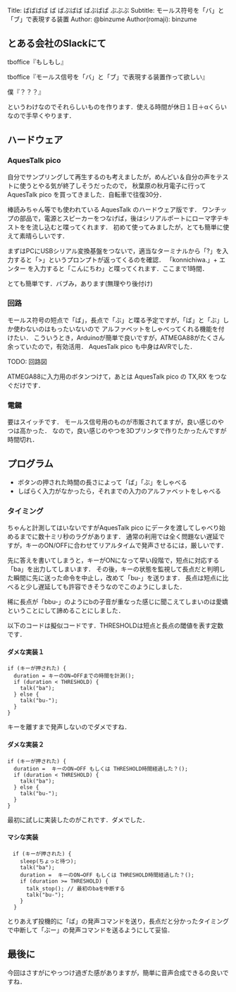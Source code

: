 Title: ばばばば ば ばぶばば ばぶばば ぶぶぶ
Subtitle: モールス符号を「バ」と「ブ」で表現する装置
Author: @binzume
Author(romaji): binzume

## とある会社のSlackにて

tboffice『もしもし』

tboffice『モールス信号を「バ」と「ブ」で表現する装置作って欲しい』

僕『？？？』

というわけなのでそれらしいものを作ります．使える時間が休日１日＋αくらいなので手早くやります．

## ハードウェア

### AquesTalk pico

自分でサンプリングして再生するのも考えましたが，めんどい＆自分の声をテストに使うとやる気が終了しそうだったので，
秋葉原の秋月電子に行って AquesTalk pico を買ってきました．自転車で往復30分．

棒読みちゃん等でも使われている AquesTalk のハードウェア版です．
ワンチップの部品で，電源とスピーカーをつなげば，後はシリアルポートにローマ字テキストをを流し込むと喋ってくれます．
初めて使ってみましたが，とても簡単に使えて素晴らしいです．

まずはPCにUSBシリアル変換基盤をつないで，適当なターミナルから「?」を入力すると「>」というプロンプトが返ってくるのを確認．
「konnichiwa.」+ エンター を入力すると「こんにちわ」と喋ってくれます．ここまで1時間．

とても簡単です．バブみ，あります(無理やり後付け)

### 回路

モールス符号の短点で「ば」，長点で「ぶ」と喋る予定ですが，「ば」と「ぶ」しか使わないのはもったいないので
アルファベットをしゃべってくれる機能を付けたい．
こういうとき，Arduinoが簡単で良いですが，ATMEGA88がたくさん余っていたので，有効活用．
AquesTalk pico も中身はAVRでした．

TODO: 回路図

ATMEGA88に入力用のボタンつけて，あとは AquesTalk pico の TX,RX をつなぐだけです．

### 電鍵

要はスイッチです．
モールス信号用のものが市販されてますが，良い感じのやつは高かった．
なので，良い感じのやつを3Dプリンタで作りたかったんですが時間切れ．


## プログラム

- ボタンの押された時間の長さによって「ば」「ぶ」をしゃべる
- しばらく入力がなかったら，それまでの入力のアルファベットをしゃべる

### タイミング

ちゃんと計測してはいないですがAquesTalk pico にデータを渡してしゃべり始めるまでに数十ミリ秒のラグがあります．
通常の利用では全く問題ない遅延ですが，キーのON/OFFに合わせてリアルタイムで発声させるには，厳しいです．

先に答えを書いてしまうと，キーがONになって早い段階で，短点に対応する「ba」を出力してしまいます．
その後，キーの状態を監視して長点だと判明した瞬間に先に送った命令を中止し，改めて「bu-」を送ります．
長点は短点に比べると少し遅延しても許容できそうなのでこのようにしました．

稀に長点が「bbu-」のようにbの子音が重なった感じに聞こえてしまいのは愛嬌ということにして諦めることにしました．


以下のコードは擬似コードです．THRESHOLDは短点と長点の閾値を表す定数です．


#### ダメな実装１

```
if (キーが押された) {
  duration = キーのON→OFFまでの時間を計測();
  if (duration < THRESHOLD) {
    talk("ba");
  } else {
    talk("bu-");
  }
}
```

キーを離すまで発声しないのでダメですね．

#### ダメな実装２


```
if (キーが押された) {
  duration =  キーのON→OFF もしくは THRESHOLD時間経過した？();
  if (duration < THRESHOLD) {
    talk("ba");
  } else {
    talk("bu-");
  }
}
```

最初に試しに実装したのがこれです．ダメでした．


#### マシな実装

```
　if (キーが押された) {
    sleep(ちょっと待つ);
    talk("ba");
    duration =  キーのON→OFF もしくは THRESHOLD時間経過した？();
    if (duration >= THRESHOLD) {
      talk_stop(); // 最初のbaを中断する
      talk("bu-");
    }
  }
```

とりあえず投機的に「ば」の発声コマンドを送り，長点だと分かったタイミングで中断して「ぶー」の発声コマンドを送るようにして妥協．

## 最後に

今回はさすがにやっつけ過ぎた感がありますが，簡単に音声合成できるの良いですね．


